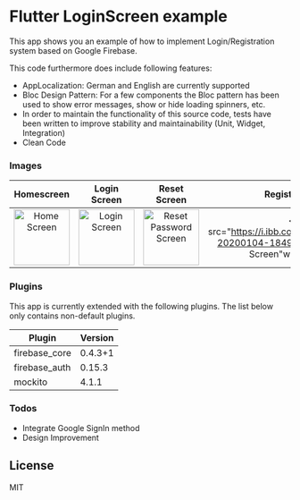 # Flutter LoginScreen example

This app shows you an example of how to implement Login/Registration system based on Google Firebase.

This code furthermore does include following features:
  - AppLocalization: German and English are currently supported
  - Bloc Design Pattern: For a few components the Bloc pattern has been used to show error messages, show or hide loading spinners, etc.
  - In order to maintain the functionality of this source code, tests have been written to improve stability and maintainability (Unit, Widget, Integration)
  - Clean Code
  
### Images

| Homescreen | Login Screen | Reset  Screen | Register Screen |
| :--------------: |  :------------: | :-----------------------: | :-----------------: |
| <img src="https://i.ibb.co/DpK2g8H/Screenshot-20200104-184857.jpg" alt="Home Screen" width="100" /> | <img src="https://i.ibb.co/5v0WZ00/Screenshot-20200104-184901.jpg" alt="Login Screen" width="100" /> |<img  src="https://i.ibb.co/b3YdVDK/Screenshot-20200104-184904.jpg" alt="Reset Password Screen" width="100" />|<img src="https://i.ibb.co/d4shZXh/Screenshot-20200104-184909.jpg" alt="Register Screen"width="100" />

### Plugins

This app is currently extended with the following plugins. The list below only contains non-default plugins.

| Plugin | Version |
| ------ | ------ |
| firebase_core | 0.4.3+1 |
| firebase_auth | 0.15.3 |
| mockito | 4.1.1 |

### Todos

 - Integrate Google SignIn method
 - Design Improvement

License
----

MIT